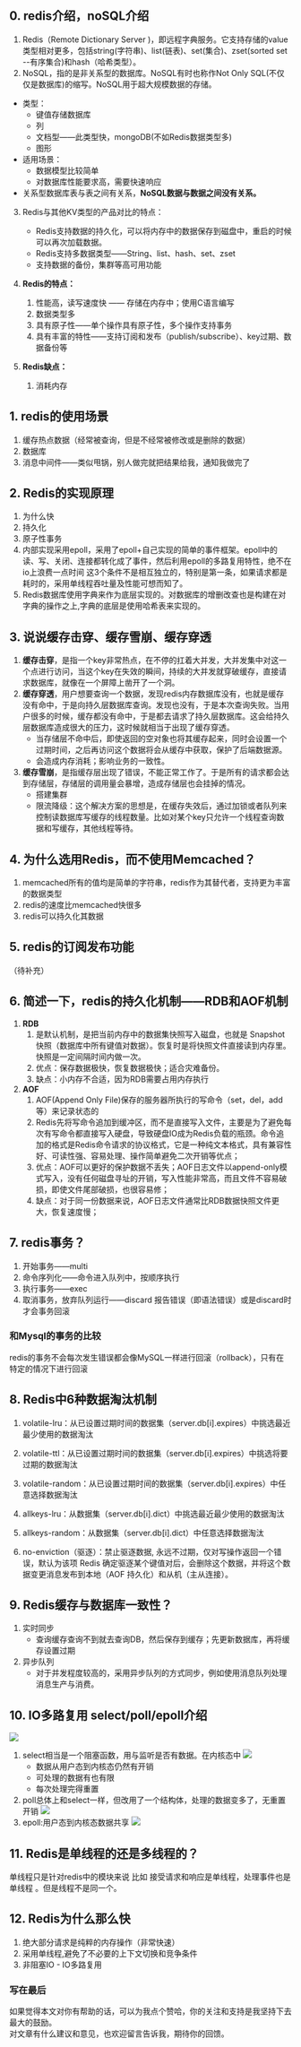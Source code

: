 ## 0. redis介绍，noSQL介绍
1. Redis（Remote Dictionary Server )，即远程字典服务。它支持存储的value类型相对更多，包括string(字符串)、list(链表)、set(集合)、zset(sorted set --有序集合)和hash（哈希类型）。
2. NoSQL，指的是非关系型的数据库。NoSQL有时也称作Not Only SQL(不仅仅是数据库)的缩写。NoSQL用于超大规模数据的存储。
 - 类型：
	- 键值存储数据库
	- 列
	- 文档型——此类型快，mongoDB(不如Redis数据类型多)
	- 图形
 - 适用场景：
    - 数据模型比较简单
	- 对数据库性能要求高，需要快速响应
 - 关系型数据库表与表之间有关系，**NoSQL数据与数据之间没有关系。**
3. Redis与其他KV类型的产品对比的特点：
	- Redis支持数据的持久化，可以将内存中的数据保存到磁盘中，重启的时候可以再次加载数据。
	- Redis支持多数据类型——String、list、hash、set、zset
	- 支持数据的备份，集群等高可用功能
	
4. **Redis的特点：**
	1. 性能高，读写速度快 —— 存储在内存中；使用C语言编写
	2. 数据类型多
	3. 具有原子性——单个操作具有原子性，多个操作支持事务
	4. 具有丰富的特性——支持订阅和发布（publish/subscribe）、key过期、数据备份等

5. **Redis缺点：**
	1. 消耗内存

## 1. redis的使用场景
1. 缓存热点数据（经常被查询，但是不经常被修改或是删除的数据）
2. 数据库
3. 消息中间件——类似甩锅，别人做完就把结果给我，通知我做完了

## 2. Redis的实现原理
1. 为什么快
2. 持久化
3. 原子性事务
4. 内部实现采用epoll，采用了epoll+自己实现的简单的事件框架。epoll中的读、写、关闭、连接都转化成了事件，然后利用epoll的多路复用特性，绝不在io上浪费一点时间 这3个条件不是相互独立的，特别是第一条，如果请求都是耗时的，采用单线程吞吐量及性能可想而知了。
5. Redis数据库使用字典来作为底层实现的。对数据库的增删改查也是构建在对字典的操作之上,字典的底层是使用哈希表来实现的。

## 3. 说说缓存击穿、缓存雪崩、缓存穿透
1. **缓存击穿**，是指一个key非常热点，在不停的扛着大并发，大并发集中对这一个点进行访问，当这个key在失效的瞬间，持续的大并发就穿破缓存，直接请求数据库，就像在一个屏障上凿开了一个洞。
2. **缓存穿透**，用户想要查询一个数据，发现redis内存数据库没有，也就是缓存没有命中，于是向持久层数据库查询。发现也没有，于是本次查询失败。当用户很多的时候，缓存都没有命中，于是都去请求了持久层数据库。这会给持久层数据库造成很大的压力，这时候就相当于出现了缓存穿透。
	- 当存储层不命中后，即使返回的空对象也将其缓存起来，同时会设置一个过期时间，之后再访问这个数据将会从缓存中获取，保护了后端数据源。
	- 会造成内存消耗；影响业务的一致性。
3. **缓存雪崩**，是指缓存层出现了错误，不能正常工作了。于是所有的请求都会达到存储层，存储层的调用量会暴增，造成存储层也会挂掉的情况。
	- 搭建集群
	- 限流降级：这个解决方案的思想是，在缓存失效后，通过加锁或者队列来控制读数据库写缓存的线程数量。比如对某个key只允许一个线程查询数据和写缓存，其他线程等待。

## 4. 为什么选用Redis，而不使用Memcached？
1. memcached所有的值均是简单的字符串，redis作为其替代者，支持更为丰富的数据类型
2. redis的速度比memcached快很多
3. redis可以持久化其数据

## 5. redis的订阅发布功能
（待补充）

## 6. 简述一下，redis的持久化机制——RDB和AOF机制
1. **RDB**
	1. 是默认机制，是把当前内存中的数据集快照写入磁盘，也就是 Snapshot 快照（数据库中所有键值对数据）。恢复时是将快照文件直接读到内存里。快照是一定间隔时间内做一次。
	2. 优点：保存数据极快，恢复数据极快；适合灾难备份。
	3. 缺点：小内存不合适，因为RDB需要占用内存执行
2. **AOF**
	1. AOF(Append Only File)保存的服务器所执行的写命令（set，del，add 等）来记录状态的
	2. Redis先将写命令追加到缓冲区，而不是直接写入文件，主要是为了避免每次有写命令都直接写入硬盘，导致硬盘IO成为Redis负载的瓶颈。命令追加的格式是Redis命令请求的协议格式，它是一种纯文本格式，具有兼容性好、可读性强、容易处理、操作简单避免二次开销等优点；
	3. 优点：AOF可以更好的保护数据不丢失；AOF日志文件以append-only模式写入，没有任何磁盘寻址的开销，写入性能非常高，而且文件不容易破损，即使文件尾部破损，也很容易修；
	4. 缺点：对于同一份数据来说，AOF日志文件通常比RDB数据快照文件更大，恢复速度慢；

## 7. redis事务？
1. 开始事务——multi
2. 命令序列化——命令进入队列中，按顺序执行
3. 执行事务——exec
4. 取消事务，放弃队列运行——discard
报告错误（即语法错误）或是discard时才会事务回滚

### 和Mysql的事务的比较
redis的事务不会每次发生错误都会像MySQL一样进行回滚（rollback），只有在特定的情况下进行回滚

## 8. Redis中6种数据淘汰机制
1. volatile-lru：从已设置过期时间的数据集（server.db[i].expires）中挑选最近最少使用的数据淘汰

2. volatile-ttl：从已设置过期时间的数据集（server.db[i].expires）中挑选将要过期的数据淘汰

3. volatile-random：从已设置过期时间的数据集（server.db[i].expires）中任意选择数据淘汰

4. allkeys-lru：从数据集（server.db[i].dict）中挑选最近最少使用的数据淘汰

5. allkeys-random：从数据集（server.db[i].dict）中任意选择数据淘汰

6. no-enviction（驱逐）：禁止驱逐数据, 永远不过期，仅对写操作返回一个错误，默认为该项
Redis 确定驱逐某个键值对后，会删除这个数据，并将这个数据变更消息发布到本地（AOF 持久化）和从机（主从连接）。

## 9. Redis缓存与数据库一致性？
1. 实时同步
	- 查询缓存查询不到就去查询DB，然后保存到缓存；先更新数据库，再将缓存设置过期
2. 异步队列
	- 对于并发程度较高的，采用异步队列的方式同步，例如使用消息队列处理消息生产与消费。

## 10. IO多路复用 select/poll/epoll介绍
![](Redis_files/1.jpg)
1. select相当是一个阻塞函数，用与监听是否有数据。在内核态中
![](Redis_files/4.jpg)
	- 数据从用户态到内核态仍然有开销
	- 可处理的数据有也有限
	- 每次处理完得重置
2. poll总体上和select一样，但改用了一个结构体，处理的数据变多了，无重置开销
![](Redis_files/2.jpg)
3. epoll:用户态到内核态数据共享
![](Redis_files/3.jpg)

## 11. Redis是单线程的还是多线程的？
单线程只是针对redis中的模块来说 比如 接受请求和响应是单线程，处理事件也是单线程 。但是线程不是同一个。

## 12. Redis为什么那么快
1. 绝大部分请求是纯粹的内存操作（非常快速）
2. 采用单线程,避免了不必要的上下文切换和竞争条件
3. 非阻塞IO - IO多路复用

### 写在最后
如果觉得本文对你有帮助的话，可以为我点个赞哈，你的关注和支持是我坚持下去最大的鼓励。<br />
对文章有什么建议和意见，也欢迎留言告诉我，期待你的回馈。